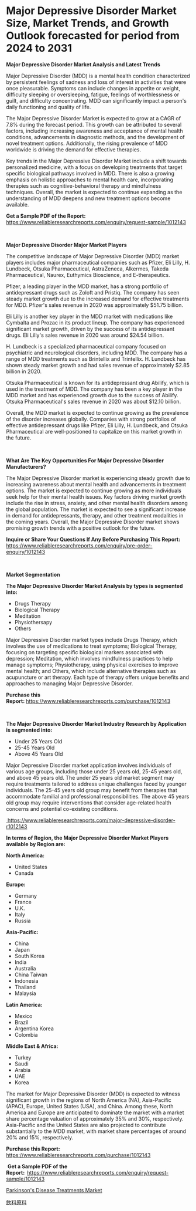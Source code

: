 <p><h1>Major Depressive Disorder Market Size, Market Trends, and Growth Outlook forecasted for period from 2024 to 2031</h1></p><p><strong>Major Depressive Disorder Market Analysis and Latest Trends</strong></p>
<p><p>Major Depressive Disorder (MDD) is a mental health condition characterized by persistent feelings of sadness and loss of interest in activities that were once pleasurable. Symptoms can include changes in appetite or weight, difficulty sleeping or oversleeping, fatigue, feelings of worthlessness or guilt, and difficulty concentrating. MDD can significantly impact a person's daily functioning and quality of life.</p><p>The Major Depressive Disorder Market is expected to grow at a CAGR of 7.8% during the forecast period. This growth can be attributed to several factors, including increasing awareness and acceptance of mental health conditions, advancements in diagnostic methods, and the development of novel treatment options. Additionally, the rising prevalence of MDD worldwide is driving the demand for effective therapies.</p><p>Key trends in the Major Depressive Disorder Market include a shift towards personalized medicine, with a focus on developing treatments that target specific biological pathways involved in MDD. There is also a growing emphasis on holistic approaches to mental health care, incorporating therapies such as cognitive-behavioral therapy and mindfulness techniques. Overall, the market is expected to continue expanding as the understanding of MDD deepens and new treatment options become available.</p></p>
<p><strong>Get a Sample PDF of the Report:&nbsp;</strong> <a href="https://www.reliableresearchreports.com/enquiry/request-sample/1012143">https://www.reliableresearchreports.com/enquiry/request-sample/1012143</a></p>
<p>&nbsp;</p>
<p><strong>Major Depressive Disorder Major Market Players</strong></p>
<p><p>The competitive landscape of Major Depressive Disorder (MDD) market players includes major pharmaceutical companies such as Pfizer, Eli Lilly, H. Lundbeck, Otsuka Pharmaceutical, AstraZeneca, Alkermes, Takeda Pharmaceutical, Naurex, Euthymics Bioscience, and E-therapeutics. </p><p>Pfizer, a leading player in the MDD market, has a strong portfolio of antidepressant drugs such as Zoloft and Pristiq. The company has seen steady market growth due to the increased demand for effective treatments for MDD. Pfizer's sales revenue in 2020 was approximately $51.75 billion.</p><p>Eli Lilly is another key player in the MDD market with medications like Cymbalta and Prozac in its product lineup. The company has experienced significant market growth, driven by the success of its antidepressant drugs. Eli Lilly's sales revenue in 2020 was around $24.54 billion.</p><p>H. Lundbeck is a specialized pharmaceutical company focused on psychiatric and neurological disorders, including MDD. The company has a range of MDD treatments such as Brintellix and Trintellix. H. Lundbeck has shown steady market growth and had sales revenue of approximately $2.85 billion in 2020.</p><p>Otsuka Pharmaceutical is known for its antidepressant drug Abilify, which is used in the treatment of MDD. The company has been a key player in the MDD market and has experienced growth due to the success of Abilify. Otsuka Pharmaceutical's sales revenue in 2020 was about $12.10 billion.</p><p>Overall, the MDD market is expected to continue growing as the prevalence of the disorder increases globally. Companies with strong portfolios of effective antidepressant drugs like Pfizer, Eli Lilly, H. Lundbeck, and Otsuka Pharmaceutical are well-positioned to capitalize on this market growth in the future.</p></p>
<p>&nbsp;</p>
<p><strong>What Are The Key Opportunities For Major Depressive Disorder Manufacturers?</strong></p>
<p><p>The Major Depressive Disorder market is experiencing steady growth due to increasing awareness about mental health and advancements in treatment options. The market is expected to continue growing as more individuals seek help for their mental health issues. Key factors driving market growth include the rise in stress, anxiety, and other mental health disorders among the global population. The market is expected to see a significant increase in demand for antidepressants, therapy, and other treatment modalities in the coming years. Overall, the Major Depressive Disorder market shows promising growth trends with a positive outlook for the future.</p></p>
<p><strong>Inquire or Share Your Questions If Any Before Purchasing This Report:</strong> <a href="https://www.reliableresearchreports.com/enquiry/pre-order-enquiry/1012143">https://www.reliableresearchreports.com/enquiry/pre-order-enquiry/1012143</a></p>
<p>&nbsp;</p>
<p><strong>Market Segmentation</strong></p>
<p><strong>The Major Depressive Disorder Market Analysis by types is segmented into:</strong></p>
<p><ul><li>Drugs Therapy</li><li>Biological Therapy</li><li>Meditation</li><li>Physiothersapy</li><li>Others</li></ul></p>
<p><p>Major Depressive Disorder market types include Drugs Therapy, which involves the use of medications to treat symptoms; Biological Therapy, focusing on targeting specific biological markers associated with depression; Meditation, which involves mindfulness practices to help manage symptoms; Physiotherapy, using physical exercises to improve mental health; and Others, which include alternative therapies such as acupuncture or art therapy. Each type of therapy offers unique benefits and approaches to managing Major Depressive Disorder.</p></p>
<p><strong>Purchase this Report:&nbsp;</strong><a href="https://www.reliableresearchreports.com/purchase/1012143">https://www.reliableresearchreports.com/purchase/1012143</a></p>
<p>&nbsp;</p>
<p><strong>The Major Depressive Disorder Market Industry Research by Application is segmented into:</strong></p>
<p><ul><li>Under 25 Years Old</li><li>25-45 Years Old</li><li>Above 45 Years Old</li></ul></p>
<p><p>Major Depressive Disorder market application involves individuals of various age groups, including those under 25 years old, 25-45 years old, and above 45 years old. The under 25 years old market segment may require treatments tailored to address unique challenges faced by younger individuals. The 25-45 years old group may benefit from therapies that accommodate familial and professional responsibilities. The above 45 years old group may require interventions that consider age-related health concerns and potential co-existing conditions.</p></p>
<p><a href="https://www.reliableresearchreports.com/major-depressive-disorder-r1012143">&nbsp;https://www.reliableresearchreports.com/major-depressive-disorder-r1012143</a></p>
<p><strong>In terms of Region, the Major Depressive Disorder Market Players available by Region are:</strong></p>
<p>
    <p> <strong> North America: </strong>
        <ul>
            <li>United States</li>
            <li>Canada</li>
        </ul>
        </p> 
    <p> <strong> Europe: </strong>
        <ul>
            <li>Germany</li>
            <li>France</li>
            <li>U.K.</li>
            <li>Italy</li>
            <li>Russia</li>
        </ul>
        </p> 
    <p> <strong> Asia-Pacific: </strong>
        <ul>
            <li>China</li>
            <li>Japan</li>
            <li>South Korea</li>
            <li>India</li>
            <li>Australia</li>
            <li>China Taiwan</li>
            <li>Indonesia</li>
            <li>Thailand</li>
            <li>Malaysia</li>
        </ul>
        </p> 
    <p> <strong> Latin America: </strong>
        <ul>
            <li>Mexico</li>
            <li>Brazil</li>
            <li>Argentina Korea</li>
            <li>Colombia</li>
        </ul>
        </p> 
    <p> <strong> Middle East & Africa: </strong>
        <ul>
            <li>Turkey</li>
            <li>Saudi</li>
            <li>Arabia</li>
            <li>UAE</li>
            <li>Korea</li>
        </ul>
    </p>
    </p>
<p><p>The market for Major Depressive Disorder (MDD) is expected to witness significant growth in the regions of North America (NA), Asia-Pacific (APAC), Europe, United States (USA), and China. Among these, North America and Europe are anticipated to dominate the market with a market share percentage valuation of approximately 35% and 30%, respectively. Asia-Pacific and the United States are also projected to contribute substantially to the MDD market, with market share percentages of around 20% and 15%, respectively.</p></p>
<p><strong>Purchase this Report: </strong><a href="https://www.reliableresearchreports.com/purchase/1012143">https://www.reliableresearchreports.com/purchase/1012143</a></p>
<p>&nbsp;<strong>Get a Sample PDF of the Report:&nbsp;&nbsp;</strong><a href="https://www.reliableresearchreports.com/enquiry/request-sample/1012143">https://www.reliableresearchreports.com/enquiry/request-sample/1012143</a></p>
<p><strong></strong></p>
<p><p><a href="https://github.com/sofayahoo2023/Market-Research-Report-List-4/blob/main/parkinsons-disease-treatments-market.md">Parkinson's Disease Treatments Market</a></p><p><a href="https://github.com/pepo3k/Market-Research-Report-List-1/blob/main/708723452846.md">飲料原料</a></p></p>